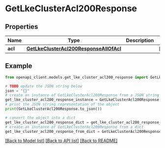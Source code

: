 # GetLkeClusterAcl200Response


## Properties

Name | Type | Description | Notes
------------ | ------------- | ------------- | -------------
**acl** | [**GetLkeClusterAcl200ResponseAllOfAcl**](GetLkeClusterAcl200ResponseAllOfAcl.md) |  | [optional] 

## Example

```python
from openapi_client.models.get_lke_cluster_acl200_response import GetLkeClusterAcl200Response

# TODO update the JSON string below
json = "{}"
# create an instance of GetLkeClusterAcl200Response from a JSON string
get_lke_cluster_acl200_response_instance = GetLkeClusterAcl200Response.from_json(json)
# print the JSON string representation of the object
print(GetLkeClusterAcl200Response.to_json())

# convert the object into a dict
get_lke_cluster_acl200_response_dict = get_lke_cluster_acl200_response_instance.to_dict()
# create an instance of GetLkeClusterAcl200Response from a dict
get_lke_cluster_acl200_response_from_dict = GetLkeClusterAcl200Response.from_dict(get_lke_cluster_acl200_response_dict)
```
[[Back to Model list]](../README.md#documentation-for-models) [[Back to API list]](../README.md#documentation-for-api-endpoints) [[Back to README]](../README.md)


